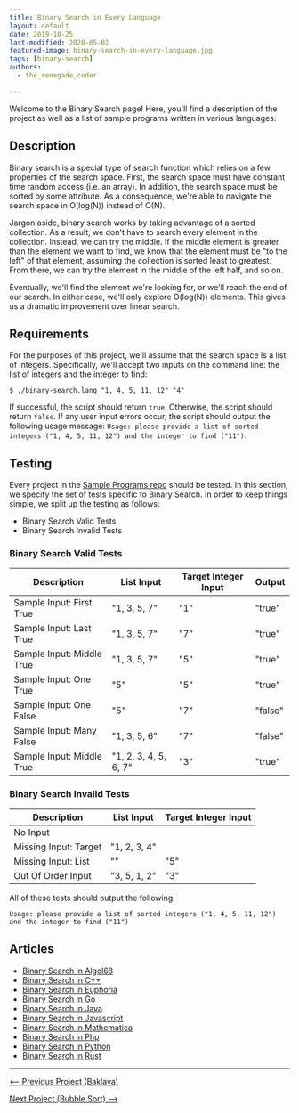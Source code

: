 ```yaml
---
title: Binary Search in Every Language
layout: default
date: 2019-10-25
last-modified: 2020-05-02
featured-image: binary-search-in-every-language.jpg
tags: [binary-search]
authors:
  - the_renegade_coder

---
```


Welcome to the Binary Search page! Here, you'll find a description of the project as well as a list of sample programs written in various languages.

## Description

Binary search is a special type of search function which relies on a few properties
of the search space. First, the search space must have constant time random access
(i.e. an array). In addition, the search space must be sorted by some attribute.
As a consequence, we're able to navigate the search space in O(log(N)) instead of
O(N). 

Jargon aside, binary search works by taking advantage of a sorted collection. As a result,
we don't have to search every element in the collection. Instead, we can try the middle.
If the middle element is greater than the element we want to find, we know that the element
must be "to the left" of that element, assuming the collection is sorted least to greatest. 
From there, we can try the element in the middle of the left half, and so on. 

Eventually, we'll find the element we're looking for, or we'll reach the end of our search.
In either case, we'll only explore O(log(N)) elements. This gives us a dramatic improvement
over linear search.


## Requirements

For the purposes of this project, we'll assume that the search space is a list of integers.
Specifically, we'll accept two inputs on the command line: the list of integers and the
integer to find:

```shell
$ ./binary-search.lang "1, 4, 5, 11, 12" "4"
```

If successful, the script should return `true`. Otherwise, the script should return `false`. 
If any user input errors occur, the script should output the following usage message:
`Usage: please provide a list of sorted integers ("1, 4, 5, 11, 12") and the integer to find ("11")`.


## Testing

Every project in the [Sample Programs repo](https://github.com/TheRenegadeCoder/sample-programs) should be tested.
In this section, we specify the set of tests specific to Binary Search.
In order to keep things simple, we split up the testing as follows:

- Binary Search Valid Tests
- Binary Search Invalid Tests

### Binary Search Valid Tests

| Description | List Input | Target Integer Input | Output |
| ----------- | ---------- | -------------------- | ------ |
| Sample Input: First True | "1, 3, 5, 7" | "1" | "true" |
| Sample Input: Last True | "1, 3, 5, 7" | "7" | "true" |
| Sample Input: Middle True | "1, 3, 5, 7" | "5" | "true" |
| Sample Input: One True | "5" | "5" | "true" |
| Sample Input: One False | "5" | "7" | "false" |
| Sample Input: Many False | "1, 3, 5, 6" | "7" | "false" |
| Sample Input: Middle True | "1, 2, 3, 4, 5, 6, 7" | "3" | "true" |

### Binary Search Invalid Tests

| Description | List Input | Target Integer Input |
| ----------- | ---------- | -------------------- |
| No Input |  |  |
| Missing Input: Target | "1, 2, 3, 4" |  |
| Missing Input: List | "" | "5" |
| Out Of Order Input | "3, 5, 1, 2" | "3" |

All of these tests should output the following:

```
Usage: please provide a list of sorted integers ("1, 4, 5, 11, 12") and the integer to find ("11")
```


## Articles

- [Binary Search in Algol68](https://sampleprograms.io/projects/binary-search/algol68)
- [Binary Search in C++](https://sampleprograms.io/projects/binary-search/c-plus-plus)
- [Binary Search in Euphoria](https://sampleprograms.io/projects/binary-search/euphoria)
- [Binary Search in Go](https://sampleprograms.io/projects/binary-search/go)
- [Binary Search in Java](https://sampleprograms.io/projects/binary-search/java)
- [Binary Search in Javascript](https://sampleprograms.io/projects/binary-search/javascript)
- [Binary Search in Mathematica](https://sampleprograms.io/projects/binary-search/mathematica)
- [Binary Search in Php](https://sampleprograms.io/projects/binary-search/php)
- [Binary Search in Python](https://sampleprograms.io/projects/binary-search/python)
- [Binary Search in Rust](https://sampleprograms.io/projects/binary-search/rust)

***

<nav class="project-nav">

<div id="prev" markdown="1">

[<-- Previous Project (Baklava)](https://sampleprograms.io/projects/baklava)

</div>

<div id="next" markdown="1">

[Next Project (Bubble Sort) -->](https://sampleprograms.io/projects/bubble-sort)

</div>

</nav>